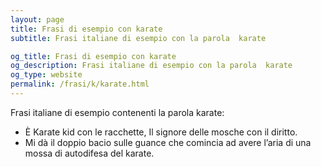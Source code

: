 ```yaml
---
layout: page
title: Frasi di esempio con karate 
subtitle: Frasi italiane di esempio con la parola  karate

og_title: Frasi di esempio con karate 
og_description: Frasi italiane di esempio con la parola  karate
og_type: website
permalink: /frasi/k/karate.html
---
```


Frasi italiane di esempio contenenti la parola karate:


- È Karate kid con le racchette, Il signore delle mosche con il diritto.
- Mi dà il doppio bacio sulle guance che comincia ad avere l’aria di una mossa di autodifesa del karate.
